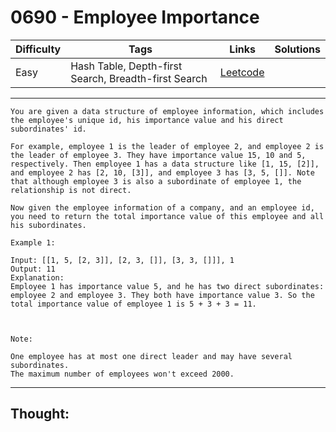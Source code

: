 # 0690 - Employee Importance

Difficulty  | Tags | Links | Solutions
----------- | ---- | ----- | -----
Easy | Hash Table, Depth-first Search, Breadth-first Search | [Leetcode](https://leetcode.com/problems/employee-importance/description/) |


-----------

```
You are given a data structure of employee information, which includes the employee's unique id, his importance value and his direct subordinates' id. 

For example, employee 1 is the leader of employee 2, and employee 2 is the leader of employee 3. They have importance value 15, 10 and 5, respectively. Then employee 1 has a data structure like [1, 15, [2]], and employee 2 has [2, 10, [3]], and employee 3 has [3, 5, []]. Note that although employee 3 is also a subordinate of employee 1, the relationship is not direct.

Now given the employee information of a company, and an employee id, you need to return the total importance value of this employee and all his subordinates.

Example 1:

Input: [[1, 5, [2, 3]], [2, 3, []], [3, 3, []]], 1
Output: 11
Explanation:
Employee 1 has importance value 5, and he has two direct subordinates: employee 2 and employee 3. They both have importance value 3. So the total importance value of employee 1 is 5 + 3 + 3 = 11.



Note:

One employee has at most one direct leader and may have several subordinates.
The maximum number of employees won't exceed 2000.
```

-----------

## Thought:
